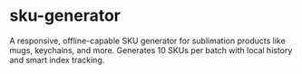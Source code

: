 # sku-generator
A responsive, offline-capable SKU generator for sublimation products like mugs, keychains, and more. Generates 10 SKUs per batch with local history and smart index tracking.
